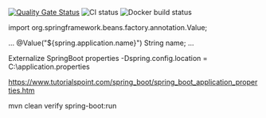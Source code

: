 [![Quality Gate Status](https://sonarcloud.io/api/project_badges/measure?project=lars-gentsch-thb_demo-spring-maven&metric=alert_status)](https://sonarcloud.io/summary/new_code?id=lars-gentsch-thb_demo-spring-maven) ![CI status](https://github.com/lars-gentsch-thb/demo-spring-maven/actions/workflows/maven.yml/badge.svg) ![Docker build status](https://github.com/lars-gentsch-thb/demo-spring-maven/actions/workflows/docker.yml/badge.svg)



import org.springframework.beans.factory.annotation.Value;

...
@Value("${spring.application.name}")
String name;
...

Externalize SpringBoot properties
-Dspring.config.location = C:\application.properties


https://www.tutorialspoint.com/spring_boot/spring_boot_application_properties.htm

mvn clean verify spring-boot:run
